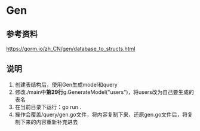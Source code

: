 # Gen

## 参考资料

https://gorm.io/zh_CN/gen/database_to_structs.html

## 说明

1. 创建表结构后，使用Gen生成model和query
2. 修改./main中**第29行**g.GenerateModel("users")，将users改为自己要生成的表名
3. 在当前目录下运行：go run .
4. 操作会覆盖/query/gen.go文件，将内容复制下来，还原gen.go文件后，将复制下来的内容重新补充进去